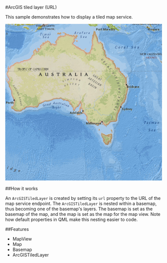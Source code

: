 #ArcGIS tiled layer (URL)

This sample demonstrates how to display a tiled map service.

![](screenshot.png)

##How it works

An `ArcGISTiledLayer` is created by setting its `url` property to the URL of the map service endpoint. The `ArcGISTiledLayer` is nested within a basemap, thus becoming one of the basemap's layers. The basemap is set as the basemap of the map, and the map is set as the map for the map view. Note how default properties in QML make this nesting easier to code.

##Features
- MapView
- Map
- Basemap
- ArcGISTiledLayer

